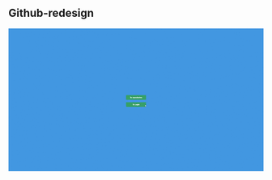 ## Github-redesign
 <p align="center">
  <img src="https://github.com/DiegoSouza7/github-redesign/blob/main/Github-redesign.gif" alt="github-redesign" />
 <p/>
